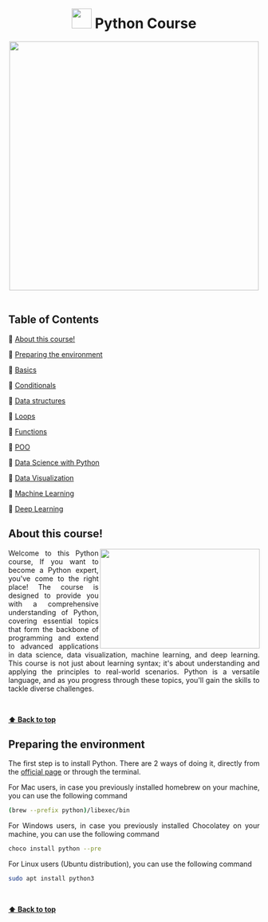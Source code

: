 <h1 align="center"> 
<img src="https://media.tenor.com/8oox5-cM_2kAAAAj/python.gif" width=40>
  Python Course
</h1>

<div align="center">
  <img src="https://media.tenor.com/_7r8RXryt3QAAAAM/python-powered.gif" width=500>
</div>
<br>

<div>
  <h2> Table of Contents </h2>
  
  <p>🐍 <a href="#about-this-course"> About this course!</a></p> 
  <p>🐍 <a href="#preparing-the-environment"> Preparing the environment</a></p>
  <p>🐍 <a href="#"> Basics</a></p>
  <p>🐍 <a href="#"> Conditionals</a></p>
  <p>🐍 <a href="#"> Data structures</a></p>
  <p>🐍 <a href="#"> Loops</a></p>
  <p>🐍 <a href="#"> Functions</a></p>
  <p>🐍 <a href="#"> POO</a></p>
  <p>🐍 <a href="#"> Data Science with Python</a></p>
  <p>🐍 <a href="#"> Data Visualization</a></p>
  <p>🐍 <a href="#"> Machine Learning</a></p>
  <p>🐍 <a href="#"> Deep Learning</a></p>
  
</div>

<div align="justify">  
  <h2>About this course!</h2>
  <img align="right" src="https://i.ytimg.com/vi/qNSd1rkNlR0/maxresdefault.jpg" width=320 height=200>
  <p>Welcome to this Python course, If you want to become a Python expert, you've come to the right place! The course is designed to provide you with a comprehensive understanding of Python, covering essential topics that form the backbone of programming and extend to advanced applications in data science, data visualization, machine learning, and deep learning. This course is not just about learning syntax; it's about understanding and applying the principles to real-world scenarios. Python is a versatile language, and as you progress through these topics, you'll gain the skills to tackle diverse challenges.</p>
</div>
<div>
  <br>
</div>

**[⬆ Back to top](#-table-of-contents-)**

<div align="justify">
  <h2>Preparing the environment</h2>
  <p>The first step is to install Python. There are 2 ways of doing it, directly from the <a href="https://www.python.org/downloads/">official page</a> or through the terminal.</p>
  <p>For Mac users, in case you previously installed homebrew on your machine, you can use the following command</p>
</div>

```bash
(brew --prefix python)/libexec/bin
```
<div align="justify">
  <p>For Windows users, in case you previously installed Chocolatey on your machine, you can use the following command</p>
</div>

```bash
choco install python --pre 
```
<div align="justify">
  <p>For Linux users (Ubuntu distribution), you can use the following command</p>
</div>

```bash
sudo apt install python3
```

<div>
  <br>
</div>

**[⬆ Back to top](#-table-of-contents-)**

